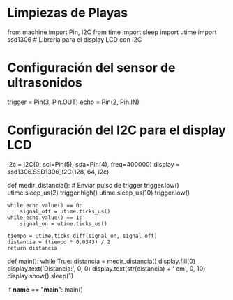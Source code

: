 # Limpiezas de Playas
from machine import Pin, I2C
from time import sleep
import utime
import ssd1306  # Librería para el display LCD con I2C

# Configuración del sensor de ultrasonidos
trigger = Pin(3, Pin.OUT)
echo = Pin(2, Pin.IN)

# Configuración del I2C para el display LCD
i2c = I2C(0, scl=Pin(5), sda=Pin(4), freq=400000)
display = ssd1306.SSD1306_I2C(128, 64, i2c)

def medir_distancia():
    # Enviar pulso de trigger
    trigger.low()
    utime.sleep_us(2)
    trigger.high()
    utime.sleep_us(10)
    trigger.low()

    while echo.value() == 0:
        signal_off = utime.ticks_us()
    while echo.value() == 1:
        signal_on = utime.ticks_us()

    tiempo = utime.ticks_diff(signal_on, signal_off)
    distancia = (tiempo * 0.0343) / 2
    return distancia

def main():
    while True:
        distancia = medir_distancia()
        display.fill(0)
        display.text('Distancia:', 0, 0)
        display.text(str(distancia) + ' cm', 0, 10)
        display.show()
        sleep(1)

if __name__ == "__main__":
    main()
